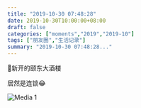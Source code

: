 ```yaml
---
title: "2019-10-30 07:48:28"
date: 2019-10-30T10:00:00+08:00
draft: false
categories: ["moments","2019","2019-10"]
tags: ["朋友圈","生活记录"]
summary: "2019-10-30 07:48:28..."
---
```


📍新开的颐东大酒楼

居然是连锁😂

![Media 1](/Moments/photos/2019-10-30/201910300748280.jpg)

